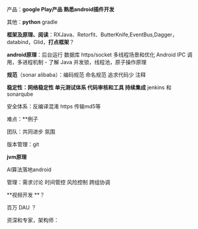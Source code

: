 产品：**google Play产品  熟悉android插件开发**

其他：**python** gradle 

 

**框架及原理、阅读**：RXJava、Retorfit、ButterKnife,EventBus,Dagger，databind，Glid，**打点框架**？

**android原理**：后台运行 数据库  https/socket 多线程场景和优化   Android IPC 调用，多进程机制 - 了解 Java 并发锁，线程池，原子操作原理

**规范**（sonar alibaba）：编码规范 命名规范 追求代码少  注释 

**稳定性：网络稳定性  单元测试体系 代码审核和工具 持续集成**  jenkins 和sonarqube

安全体系：反编译混淆   https 传输md5等  

难点：**例子

团队：共同进步 氛围

版本管理：git 

**jvm原理**

AI算法落地android

管理：需求讨论 时间管控 风险控制 跨组协调





**视频开发 **？

百万 DAU ？

资深和专家，架构师：









